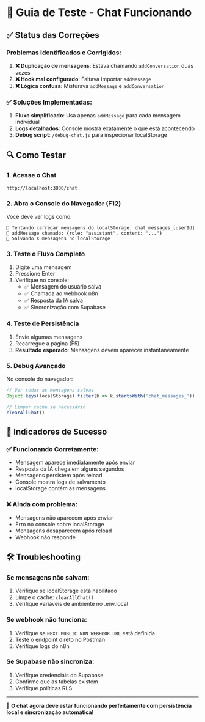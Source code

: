 # 🧪 Guia de Teste - Chat Funcionando

## ✅ Status das Correções

### Problemas Identificados e Corrigidos:

1. **❌ Duplicação de mensagens**: Estava chamando `addConversation` duas vezes
2. **❌ Hook mal configurado**: Faltava importar `addMessage`  
3. **❌ Lógica confusa**: Misturava `addMessage` e `addConversation`

### ✅ Soluções Implementadas:

1. **Fluxo simplificado**: Usa apenas `addMessage` para cada mensagem individual
2. **Logs detalhados**: Console mostra exatamente o que está acontecendo
3. **Debug script**: `/debug-chat.js` para inspecionar localStorage

## 🔍 Como Testar

### 1. **Acesse o Chat**
```
http://localhost:3000/chat
```

### 2. **Abra o Console do Navegador** (F12)
Você deve ver logs como:
```
📂 Tentando carregar mensagens do localStorage: chat_messages_[userId]
🔵 addMessage chamado: {role: "assistant", content: "..."}
💾 Salvando X mensagens no localStorage
```

### 3. **Teste o Fluxo Completo**
1. Digite uma mensagem
2. Pressione Enter
3. Verifique no console:
   - ✅ Mensagem do usuário salva
   - ✅ Chamada ao webhook n8n
   - ✅ Resposta da IA salva
   - ✅ Sincronização com Supabase

### 4. **Teste de Persistência**
1. Envie algumas mensagens
2. Recarregue a página (F5)
3. **Resultado esperado**: Mensagens devem aparecer instantaneamente

### 5. **Debug Avançado**
No console do navegador:
```javascript
// Ver todas as mensagens salvas
Object.keys(localStorage).filter(k => k.startsWith('chat_messages_'))

// Limpar cache se necessário
clearAllChat()
```

## 🎯 Indicadores de Sucesso

### ✅ **Funcionando Corretamente**:
- Mensagem aparece imediatamente após enviar
- Resposta da IA chega em alguns segundos  
- Mensagens persistem após reload
- Console mostra logs de salvamento
- localStorage contém as mensagens

### ❌ **Ainda com problema**:
- Mensagens não aparecem após enviar
- Erro no console sobre localStorage
- Mensagens desaparecem após reload
- Webhook não responde

## 🛠 Troubleshooting

### Se mensagens não salvam:
1. Verifique se localStorage está habilitado
2. Limpe o cache: `clearAllChat()`
3. Verifique variáveis de ambiente no .env.local

### Se webhook não funciona:
1. Verifique se `NEXT_PUBLIC_N8N_WEBHOOK_URL` está definida
2. Teste o endpoint direto no Postman
3. Verifique logs do n8n

### Se Supabase não sincroniza:
1. Verifique credenciais do Supabase
2. Confirme que as tabelas existem
3. Verifique políticas RLS

---

**🚀 O chat agora deve estar funcionando perfeitamente com persistência local e sincronização automática!**